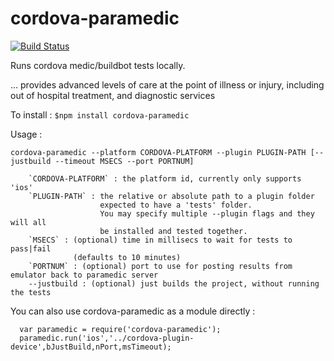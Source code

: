 cordova-paramedic
=================

[![Build Status](https://travis-ci.org/purplecabbage/cordova-paramedic.svg?branch=master)](https://travis-ci.org/purplecabbage/cordova-paramedic)

Runs cordova medic/buildbot tests locally.

... provides advanced levels of care at the point of illness or injury, including out of hospital treatment, and diagnostic services

To install :
``` $npm install cordova-paramedic ```

Usage :

```
cordova-paramedic --platform CORDOVA-PLATFORM --plugin PLUGIN-PATH [--justbuild --timeout MSECS --port PORTNUM]

	`CORDOVA-PLATFORM` : the platform id, currently only supports 'ios'
	`PLUGIN-PATH` : the relative or absolute path to a plugin folder
					expected to have a 'tests' folder. 
					You may specify multiple --plugin flags and they will all 
					be installed and tested together.
	`MSECS` : (optional) time in millisecs to wait for tests to pass|fail 
			  (defaults to 10 minutes)
	`PORTNUM` : (optional) port to use for posting results from emulator back to paramedic server
	--justbuild : (optional) just builds the project, without running the tests
```

You can also use cordova-paramedic as a module directly :

```
  var paramedic = require('cordova-paramedic');
  paramedic.run('ios','../cordova-plugin-device',bJustBuild,nPort,msTimeout);
```


